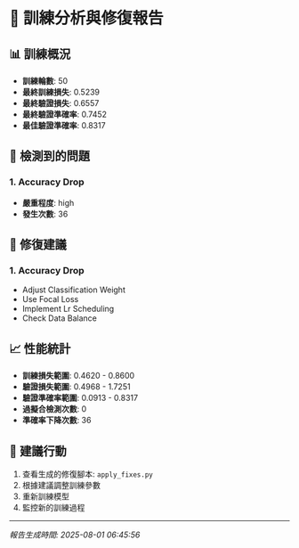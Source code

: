 # 🔧 訓練分析與修復報告

## 📊 訓練概況
- **訓練輪數**: 50
- **最終訓練損失**: 0.5239
- **最終驗證損失**: 0.6557
- **最終驗證準確率**: 0.7452
- **最佳驗證準確率**: 0.8317

## 🚨 檢測到的問題

### 1. Accuracy Drop
- **嚴重程度**: high
- **發生次數**: 36

## 🔧 修復建議

### 1. Accuracy Drop
- Adjust Classification Weight
- Use Focal Loss
- Implement Lr Scheduling
- Check Data Balance


## 📈 性能統計
- **訓練損失範圍**: 0.4620 - 0.8600
- **驗證損失範圍**: 0.4968 - 1.7251
- **驗證準確率範圍**: 0.0913 - 0.8317
- **過擬合檢測次數**: 0
- **準確率下降次數**: 36

## 🎯 建議行動
1. 查看生成的修復腳本: `apply_fixes.py`
2. 根據建議調整訓練參數
3. 重新訓練模型
4. 監控新的訓練過程

---
*報告生成時間: 2025-08-01 06:45:56*
